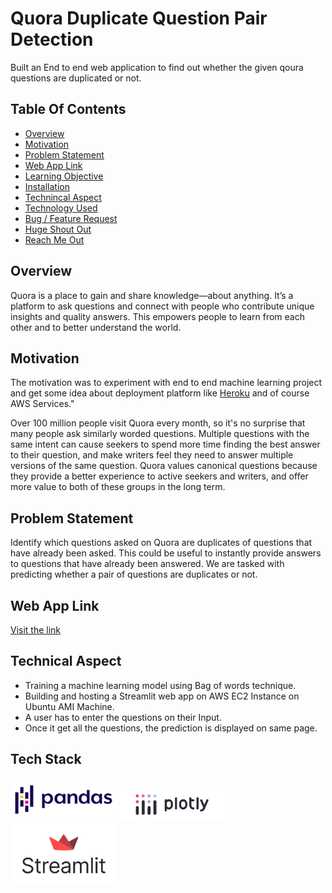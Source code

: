 
# Quora Duplicate Question Pair Detection

Built an End to end web application to find out whether the given qoura questions are duplicated or not.

## Table Of Contents

* [Overview](#overview)
* [Motivation](#motivation)
* [Problem Statement](#problem-statement)
* [Web App Link](#web-app-link)
* [Learning Objective](#learning-objective)
* [Installation](#installaton)
* [Technincal Aspect](#technincal-aspect)
* [Technology Used](#technology-used)
* [Bug / Feature Request](#bug-/-feature-request)
* [Huge Shout Out](#huge-shout-out)
* [Reach Me Out](#reach-me-out)

## Overview
Quora is a place to gain and share knowledge—about anything. It’s a platform to ask questions and connect with people who contribute unique insights and quality answers. This empowers people to learn from each other and to better understand the world.
## Motivation

The motivation was to experiment with end to end machine learning project and get some idea about deployment platform like [Heroku](https://g.co/kgs/yvsR77) and of course AWS Services."

Over 100 million people visit Quora every month, so it's no surprise that many people ask similarly worded questions. Multiple questions with the same intent can cause seekers to spend more time finding the best answer to their question, and make writers feel they need to answer multiple versions of the same question. Quora values canonical questions because they provide a better experience to active seekers and writers, and offer more value to both of these groups in the long term.
## Problem Statement

Identify which questions asked on Quora are duplicates of questions that have already been asked. This could be useful to instantly provide answers to questions that have already been answered. We are tasked with predicting whether a pair of questions are duplicates or not.

## Web App Link

[Visit the link](ec2-3-75-235-60.eu-central-1.compute.amazonaws.com:8501)
## Technical Aspect


- Training a machine learning model using Bag of words technique. 
- Building and hosting a Streamlit web app on AWS EC2 Instance on Ubuntu AMI Machine. 
- A user has to enter the questions on their Input. 
- Once it get all the questions, the prediction is displayed on same page.
## Tech Stack

<img target="_blank" src="https://github.com/HarshMistry1/Data_science_portfolio_projects/blob/master/Quora%20Question%20Pair%20Detection/Pandas_logo.png" width=170>
<img target="_blank" src="https://github.com/HarshMistry1/Data_science_portfolio_projects/blob/master/Quora%20Question%20Pair%20Detection/Plotly-logo.png" width=170>
<img target="_blank" src="https://github.com/HarshMistry1/Data_science_portfolio_projects/blob/master/Quora%20Question%20Pair%20Detection/streamlit-logo.png" width=170>
